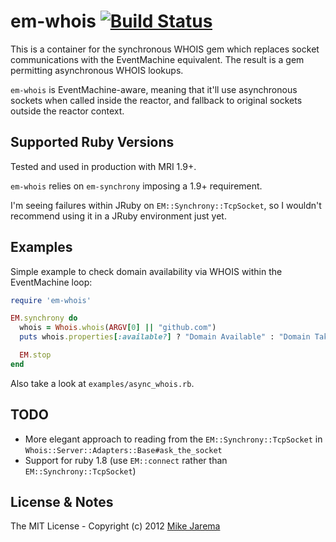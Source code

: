 # em-whois [![Build Status](https://secure.travis-ci.org/mikejarema/em-whois.png)](http://travis-ci.org/mikejarema/em-whois)

This is a container for the synchronous WHOIS gem which replaces socket communications
with the EventMachine equivalent.  The result is a gem permitting asynchronous WHOIS
lookups.

`em-whois` is EventMachine-aware, meaning that it'll use asynchronous sockets when called
inside the reactor, and fallback to original sockets outside the reactor context.


## Supported Ruby Versions

Tested and used in production with MRI 1.9+.

`em-whois` relies on `em-synchrony` imposing a 1.9+ requirement.

I'm seeing failures within JRuby on ``EM::Synchrony::TcpSocket``, so I wouldn't recommend using it in a JRuby environment just yet.


## Examples

Simple example to check domain availability via WHOIS within the EventMachine loop:

```ruby
require 'em-whois'

EM.synchrony do  
  whois = Whois.whois(ARGV[0] || "github.com")
  puts whois.properties[:available?] ? "Domain Available" : "Domain Taken"

  EM.stop
end
```

Also take a look at `examples/async_whois.rb`.


## TODO

* More elegant approach to reading from the ``EM::Synchrony::TcpSocket`` in ``Whois::Server::Adapters::Base#ask_the_socket``
* Support for ruby 1.8 (use ``EM::connect`` rather than ``EM::Synchrony::TcpSocket``)


## License & Notes

The MIT License - Copyright (c) 2012 [Mike Jarema](http://mikejarema.com)
